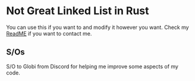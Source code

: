 # Not Great Linked List in Rust

You can use this if you want to and modify it however you want.
Check my [ReadME](https://github.com/kelvindoe22/kelvindoe22/blob/main/README.md) if you want to contact me.


## S/Os
S/O to Globi from Discord for helping me improve some aspects of my code.